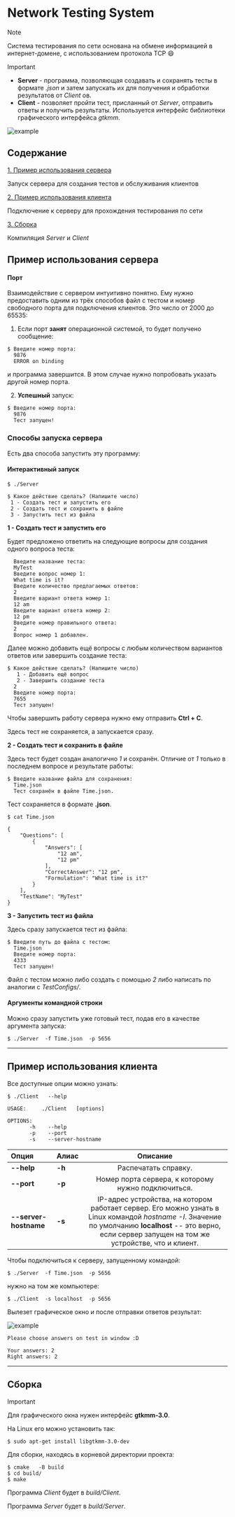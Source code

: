 # Network Testing System 

> [!NOTE]
> Система тестирования по сети основана на обмене информацией в интернет-домене, с использованием протокола TCP :smile:


> [!IMPORTANT]
> * **Server** - программа, позволяющая создавать и сохранять тесты в формате *.json* и затем запускать их для получения и обработки результатов от *Client* ов.
> * **Client** - позволяет пройти тест, присланный от *Server*, отправить ответы и получить результаты. Используется интерфейс библиотеки графического интерфейса *gtkmm*.


 
![example](Pictures/KnowledgeTest.png) 


## Содержание

[1. Пример использования сервера](#1)

Запуск сервера для создания тестов и обслуживания клиентов

[2. Пример использования клиента](#2)

Подключение к серверу для прохождения тестирования по сети

[3. Сборка ](#3)

Компиляция *Server* и *Client* 



<a name="1"></a>
 ## Пример использования сервера

#### Порт

  Взаимодействие с сервером интуитивно понятно. Ему нужно предоставить одним из трёх способов файл с тестом и номер свободного порта для подключения клиентов. Это число от 2000 до 65535:

1. Если порт **занят** операционной системой, то будет получено сообщение:
```
$ Введите номер порта:
  9876
  ERROR on binding
```

  и программа завершится. В этом случае нужно попробовать указать другой номер порта.


2. **Успешный** запуск:
```
$ Введите номер порта:
  9876
  Тест запущен!
```

### Способы запуска сервера

Есть два способа запустить эту программу:

#### Интерактивный запуск

```
$ ./Server
```
  ```
$ Какое действие сделать? (Напишите число)
   1 - Создать тест и запустить его
   2 - Создать тест и сохранить в файле
   3 - Запустить тест из файлa
  ```

**1 - Создать тест и запустить его**

 Будет предложено ответить на следующие вопросы для создания одного вопроса теста:
```
  Введите название теста:
  MyTest
  Введите вопрос номер 1:
  What time is it?         
  Введите количество предлагаемых ответов:
  2
  Введите вариант ответа номер 1:
  12 am
  Введите вариант ответа номер 2:
  12 pm
  Введите номер правильного ответа:
  2
  Вопрос номер 1 добавлен.

```
  
  Далее можно добавить ещё вопросы с любым количеством вариантов ответов или завеpшить создание теста:
 
```
$ Какое действие сделать? (Напишите число)
   1 - Добавить ещё вопрос
   2 - Завершить создание теста
  2
  Введите номер порта:
  7655
  Тест запущен!
```
Чтобы завершить работу сервера нужно ему отправить **Ctrl + C**. 

Здесь тест не сохраняется, а запускается сразу.

**2 - Создать тест и сохранить в файле**

Здесь тест будет создан аналогично *1* и сохранён. Отличие от *1* только в последнем вопросе и результате работы:
```
$ Введите название файла для сохранения:
  Time.json
  Тест сохранён в файле Time.json.
```
Тест сохраняется в формате **.json**.

```
$ cat Time.json
```
```
{
    "Questions": [
        {
            "Answers": [
                "12 am",
                "12 pm"
            ],
            "CorrectAnswer": "12 pm",
            "Formulation": "What time is it?"
        }
    ],
    "TestName": "MyTest"
}
```

**3 - Запустить тест из файлa**

Здесь сразу запускается тест из файла:

```
$ Введите путь до файла с тестом:
  Time.json
  Введите номер порта:
  4333
  Тест запущен!
```

Файл с тестом можно либо создать с помощью *2* либо написать по аналогии c *TestConfigs/*.

#### Аргументы командной строки

Можно сразу запустить уже готовый тест, подав его в качестве аргумента запуска:

```
$ ./Server  -f Time.json  -p 5656
```


-----------------------------------------------------------------------------

 
 <a name="2"></a>
 ## Пример использования клиента
 
 Все доступные опции можно узнать:
 ```
$ ./Client   --help
 ```
```
USAGE:     ./Client   [options]

OPTIONS: 
	   -h	 --help
	   -p	 --port
	   -s	 --server-hostname
```


| Опция  | Алиас |Описание         |
|:------------- |:----------|:----------------------------:|
|  **--help**       |  **-h**          | Распечатать справку.|
| **--port**        |  **-p**        | Номер порта сервера, к которому нужно подключиться. |
| **--server-hostname**        |  **-s**        | IP-адрес устройства, на котором работает сервер. Его можно узнать в Linux командой *hostname -I*. Значение по умолчанию **localhost** -- это верно, если сервер запущен на том же устройстве, что и клиент.|

Чтобы подключиться к серверу, запущенному командой:
```
$ ./Server  -f Time.json  -p 5656
```

нужно на том же компьютере:

```
$ ./Client  -s localhost  -p 5656
```

Вылезет графическое окно и после отправки ответов результат:

![example](Pictures/TimeTest.png) 

```
Please choose answers on test in window :D

Your answers: 2 
Right answers: 2
```

-----------------------------------------------------------------------------

 
 <a name="3"></a>
 ## Сборка 

> [!IMPORTANT]
> Для графического окна нужен интерфейс **gtkmm-3.0**.

На Linux его можно установить так:
```
$ sudo apt-get install libgtkmm-3.0-dev
```


Для сборки, находясь в корневой директории проекта:
 
```
$ cmake   -B build
$ cd build/
$ make
```

Программа *Client* будет в *build/Client*.

Программа *Server* будет в *build/Server*.


